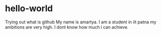 # hello-world
Trying out what is github
My name is amartya. I am a student in iit patna
my ambitions are very high. I dont know how much i can achieve.
